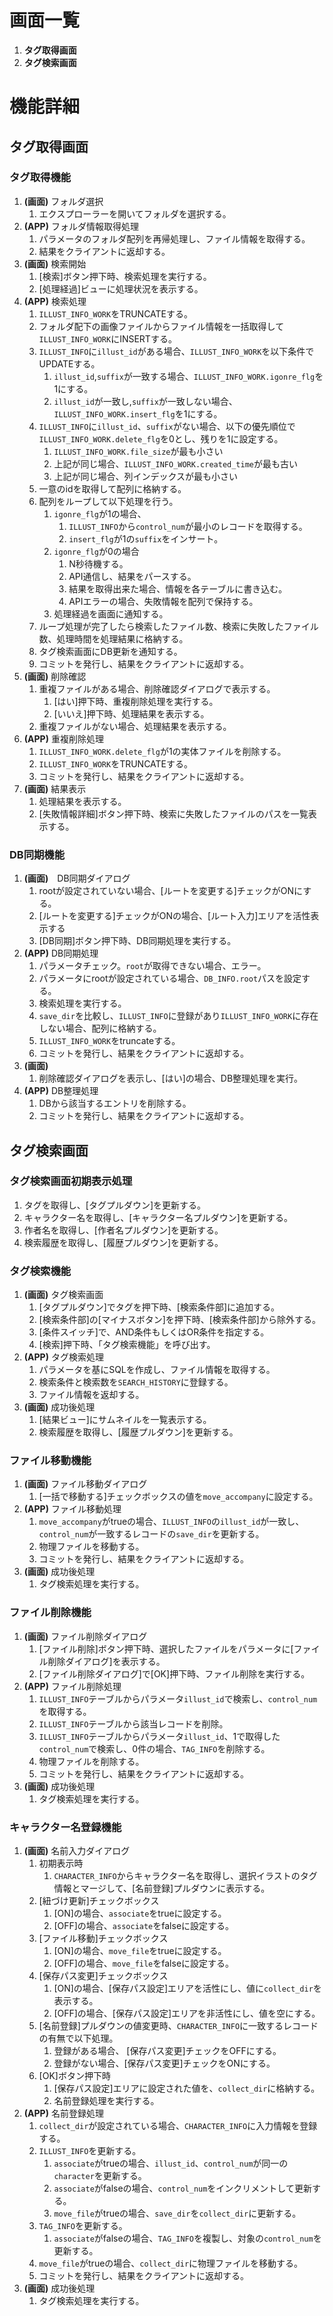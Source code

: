 # 画面一覧

1. **タグ取得画面**
2. **タグ検索画面**

# 機能詳細

## タグ取得画面

### タグ取得機能
1. **(画面)** フォルダ選択
   1. エクスプローラーを開いてフォルダを選択する。
2. **(APP)** フォルダ情報取得処理
   1. パラメータのフォルダ配列を再帰処理し、ファイル情報を取得する。
   2. 結果をクライアントに返却する。
3. **(画面)** 検索開始
   1. [検索]ボタン押下時、検索処理を実行する。
   2. [処理経過]ビューに処理状況を表示する。
4. **(APP)** 検索処理
   1. `ILLUST_INFO_WORK`をTRUNCATEする。
   2. フォルダ配下の画像ファイルからファイル情報を一括取得して`ILLUST_INFO_WORK`にINSERTする。
   3. `ILLUST_INFO`に`illust_id`がある場合、`ILLUST_INFO_WORK`を以下条件でUPDATEする。
      1. `illust_id`,`suffix`が一致する場合、`ILLUST_INFO_WORK.igonre_flg`を1にする。
      2. `illust_id`が一致し,`suffix`が一致しない場合、`ILLUST_INFO_WORK.insert_flg`を1にする。
   4. `ILLUST_INFO`に`illust_id`、`suffix`がない場合、以下の優先順位で`ILLUST_INFO_WORK.delete_flg`を0とし、残りを1に設定する。
      1. `ILLUST_INFO_WORK.file_size`が最も小さい
      2. 上記が同じ場合、`ILLUST_INFO_WORK.created_time`が最も古い
      3. 上記が同じ場合、列インデックスが最も小さい
   5. 一意のidを取得して配列に格納する。
   6. 配列をループして以下処理を行う。
      1. `igonre_flg`が1の場合、
         1. `ILLUST_INFO`から`control_num`が最小のレコードを取得する。
         2. `insert_flg`が1の`suffix`をインサート。
      2. `igonre_flg`が0の場合
         1. N秒待機する。
         2. API通信し、結果をパースする。
         3. 結果を取得出来た場合、情報を各テーブルに書き込む。
         4. APIエラーの場合、失敗情報を配列で保持する。
      3. 処理経過を画面に通知する。
   7. ループ処理が完了したら検索したファイル数、検索に失敗したファイル数、処理時間を処理結果に格納する。
   8. タグ検索画面にDB更新を通知する。
   9. コミットを発行し、結果をクライアントに返却する。
5. **(画面)** 削除確認
   1. 重複ファイルがある場合、削除確認ダイアログで表示する。
      1. [はい]押下時、重複削除処理を実行する。
      2. [いいえ]押下時、処理結果を表示する。
   2. 重複ファイルがない場合、処理結果を表示する。
6. **(APP)** 重複削除処理
   1. `ILLUST_INFO_WORK.delete_flg`が1の実体ファイルを削除する。
   2. `ILLUST_INFO_WORK`をTRUNCATEする。
   3. コミットを発行し、結果をクライアントに返却する。
7. **(画面)** 結果表示
   1. 処理結果を表示する。
   2. [失敗情報詳細]ボタン押下時、検索に失敗したファイルのパスを一覧表示する。


### DB同期機能
1. **(画面)**　DB同期ダイアログ
   1. rootが設定されていない場合、[ルートを変更する]チェックがONにする。
   2. [ルートを変更する]チェックがONの場合、[ルート入力]エリアを活性表示する
   3. [DB同期]ボタン押下時、DB同期処理を実行する。
2. **(APP)** DB同期処理
   1. パラメータチェック。`root`が取得できない場合、エラー。
   2. パラメータにrootが設定されている場合、`DB_INFO.root`パスを設定する。
   3. 検索処理を実行する。
   4. `save_dir`を比較し、`ILLUST_INFO`に登録があり`ILLUST_INFO_WORK`に存在しない場合、配列に格納する。
   5. `ILLUST_INFO_WORK`をtruncateする。
   6. コミットを発行し、結果をクライアントに返却する。
3. **(画面)**
   1. 削除確認ダイアログを表示し、[はい]の場合、DB整理処理を実行。
4. **(APP)** DB整理処理
   1. DBから該当するエントリを削除する。
   2. コミットを発行し、結果をクライアントに返却する。

<!-------------------------------------------------------------------------->
## タグ検索画面

### タグ検索画面初期表示処理
1. タグを取得し、[タグプルダウン]を更新する。
2. キャラクター名を取得し、[キャラクター名プルダウン]を更新する。
3. 作者名を取得し、[作者名プルダウン]を更新する。
4. 検索履歴を取得し、[履歴プルダウン]を更新する。


### タグ検索機能
1. **(画面)** タグ検索画面
   1. [タグプルダウン]でタグを押下時、[検索条件部]に追加する。
   2. [検索条件部]の[マイナスボタン]を押下時、[検索条件部]から除外する。
   3. [条件スイッチ]で、AND条件もしくはOR条件を指定する。
   4. [検索]押下時、「タグ検索機能」を呼び出す。
2. **(APP)** タグ検索処理
   1. パラメータを基にSQLを作成し、ファイル情報を取得する。
   2. 検索条件と検索数を`SEARCH_HISTORY`に登録する。
   3. ファイル情報を返却する。
3. **(画面)** 成功後処理
   1. [結果ビュー]にサムネイルを一覧表示する。
   2. 検索履歴を取得し、[履歴プルダウン]を更新する。


### ファイル移動機能
1. **(画面)** ファイル移動ダイアログ
   1. [一括で移動する]チェックボックスの値を`move_accompany`に設定する。
2. **(APP)** ファイル移動処理
   1. `move_accompany`がtrueの場合、`ILLUST_INFO`の`illust_id`が一致し、`control_num`が一致するレコードの`save_dir`を更新する。
   2. 物理ファイルを移動する。
   3. コミットを発行し、結果をクライアントに返却する。
3. **(画面)** 成功後処理
   1. タグ検索処理を実行する。


### ファイル削除機能
1. **(画面)** ファイル削除ダイアログ
   1. [ファイル削除]ボタン押下時、選択したファイルをパラメータに[ファイル削除ダイアログ]を表示する。
   2. [ファイル削除ダイアログ]で[OK]押下時、ファイル削除を実行する。
2. **(APP)** ファイル削除処理
   1. `ILLUST_INFO`テーブルからパラメータ`illust_id`で検索し、`control_num`を取得する。
   2. `ILLUST_INFO`テーブルから該当レコードを削除。
   3. `ILLUST_INFO`テーブルからパラメータ`illust_id`、1で取得した`control_num`で検索し、0件の場合、`TAG_INFO`を削除する。
   4. 物理ファイルを削除する。
   5. コミットを発行し、結果をクライアントに返却する。
3. **(画面)** 成功後処理
   1. タグ検索処理を実行する。


### キャラクター名登録機能
1. **(画面)** 名前入力ダイアログ
   1. 初期表示時
      1. `CHARACTER_INFO`からキャラクター名を取得し、選択イラストのタグ情報とマージして、[名前登録]プルダウンに表示する。
   2. [紐づけ更新]チェックボックス
      1. [ON]の場合、`associate`をtrueに設定する。
      2. [OFF]の場合、`associate`をfalseに設定する。
   3. [ファイル移動]チェックボックス
      1. [ON]の場合、`move_file`をtrueに設定する。
      2. [OFF]の場合、`move_file`をfalseに設定する。
   4. [保存パス変更]チェックボックス
      1. [ON]の場合、[保存パス設定]エリアを活性にし、値に`collect_dir`を表示する。
      2. [OFF]の場合、[保存パス設定]エリアを非活性にし、値を空にする。
   5. [名前登録]プルダウンの値変更時、`CHARACTER_INFO`に一致するレコードの有無で以下処理。
      1. 登録がある場合、 [保存パス変更]チェックをOFFにする。
      2. 登録がない場合、[保存パス変更]チェックをONにする。
   6. [OK]ボタン押下時
      1. [保存パス設定]エリアに設定された値を、`collect_dir`に格納する。
      2. 名前登録処理を実行する。
2. **(APP)** 名前登録処理
   1. `collect_dir`が設定されている場合、`CHARACTER_INFO`に入力情報を登録する。
   2. `ILLUST_INFO`を更新する。
      1. `associate`がtrueの場合、`illust_id`、`control_num`が同一の`character`を更新する。
      2. `associate`がfalseの場合、`control_num`をインクリメントして更新する。
      3. `move_file`がtrueの場合、`save_dir`を`collect_dir`に更新する。 
   3. `TAG_INFO`を更新する。
      1. `associate`がfalseの場合、`TAG_INFO`を複製し、対象の`control_num`を更新する。
   4. `move_file`がtrueの場合、`collect_dir`に物理ファイルを移動する。
   5. コミットを発行し、結果をクライアントに返却する。
3. **(画面)** 成功後処理
   1. タグ検索処理を実行する。